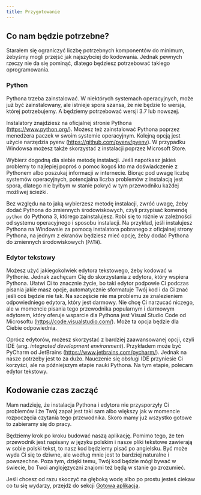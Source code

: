 ```yaml
---
title: Przygotowanie
---
```


## Co nam będzie potrzebne?

Starałem się ograniczyć liczbę potrzebnych komponentów do minimum, żebyśmy mogli
przejść jak najszybciej do kodowania. Jednak pewnych rzeczy nie da się pominąć,
dlatego będziesz potrzebować takiego oprogramowania.

### Python

Pythona trzeba zainstalować. W niektórych systemach operacyjnych, może już być
zainstalowany, ale istnieje spora szansa, że nie będzie to wersja, której
potrzebujemy. A będziemy potrzebować wersji 3.7 lub nowszej.

Instalatory znajdziesz na oficjalnej stronie Pythona (https://www.python.org/).
Możesz też zainstalować Pythona poprzez menedżera paczek w swoim systemie
operacyjnym. Kolejną opcją jest użycie narzędzia pyenv
(https://github.com/pyenv/pyenv). W przypadku Windowsa możesz także skorzystać z
instalacji poprzez Microsoft Store.

Wybierz dogodną dla siebie metodę instalacji. Jeśli napotkasz jakieś problemy to
najlepiej poproś o pomoc kogoś kto ma doświadczenie z Pythonem albo poszukaj
informacji w internecie. Biorąc pod uwagę liczbę systemów operacyjnych,
potencjalna liczba problemów z instalacją jest spora, dlatego nie byłbym w
stanie pokryć w tym przewodniku każdej możliwej ścieżki.

Bez względu na to jaką wybierzesz metodę instalacji, zwróć uwagę, żeby dodać
Pythona do zmiennych środowiskowych, czyli przypisać komendę `python` do Pythona
3, którego zainstalujesz. Robi się to różnie w zależności od systemu
operacyjnego i sposobu instalacji. Na przykład, jeśli instalujesz Pythona na
Windowsie za pomocą instalatora pobranego z oficjalnej strony Pythona, na jednym
z ekranów będziesz mieć opcję, żeby dodać Pythona do zmiennych środowiskowych
(`PATH`).

### Edytor tekstowy

Możesz użyć jakiegokolwiek edytora tekstowego, żeby kodować w Pythonie. Jednak
zachęcam Cię do skorzystania z edytora, który wspiera Pythona. Ułatwi Ci to
znacznie życie, bo taki edytor podpowie Ci podczas pisania jakie masz opcje,
automatycznie sformatuje Twój kod i da Ci znać jeśli coś będzie nie tak. Na
szczęście nie ma problemu ze znalezieniem odpowiedniego edytora, który jest
darmowy. Nie chcę Ci narzucać niczego, ale w momencie pisania tego przewodnika
popularnym i darmowym edytorem, który oferuje wsparcie dla Pythona jest Visual
Studio Code od Microsoftu (https://code.visualstudio.com/). Może ta opcja będzie
dla Ciebie odpowiednia.

Oprócz edytorów, możesz skorzystać z bardziej zaawansowanej opcji, czyli IDE
(ang. _integrated development environment_). Przykładem może być PyCharm od
JetBrains (https://www.jetbrains.com/pycharm/). Jednak na nasze potrzeby jest to
za dużo. Nauczenie się obsługi IDE przyniesie Ci korzyści, ale na późniejszym
etapie nauki Pythona. Na tym etapie, polecam edytor tekstowy.

## Kodowanie czas zacząć

Mam nadzieję, że instalacja Pythona i edytora nie przysporzyły Ci problemów i że
Twój zapał jest taki sam albo większy jak w momencie rozpoczęcia czytania tego
przewodnika. Skoro mamy już wszystko gotowe to zabieramy się do pracy.

Będziemy krok po kroku budować naszą aplikację. Pomimo tego, że ten przewodnik
jest napisany w języku polskim i nasze pliki tekstowe zawierają w sobie polski
tekst, to nasz kod będziemy pisać po angielsku. Być może wyda Ci się to dziwne,
ale według mnie jest to bardziej naturalne i powszechne. Poza tym, dzięki temu,
Twój kod będzie mógł bywać w świecie, bo Twoi anglojęzyczni znajomi też będą w
stanie go zrozumieć.

Jeśli chcesz od razu skoczyć na głęboką wodę albo po prostu jesteś ciekaw co tu
się wydarzy, przejdź do sekcji [Gotowa aplikacja](#gotowa-aplikacja).
